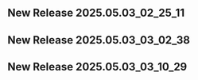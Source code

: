 ## New Release 2025.05.03_02_25_11
## New Release 2025.05.03_03_02_38
## New Release 2025.05.03_03_10_29
